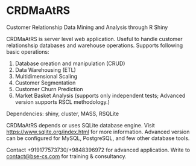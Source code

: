 # CRDMaAtRS
Customer Relationship Data Mining and Analysis through R Shiny

CRDMaAtRS is server level web application. Useful to handle customer relationshsip databases and warehouse operations. Supports following basic operations:

1. Database creation and manipulation (CRUD)  
2. Data Warehousing (ETL)
3. Multidimensional Scaling 
4. Customer Segmentation 
5. Customer Churn Prediction 
6. Market Basket Analysis (supports only independent tests; Advanced version supports RSCL methodology.)

Dependencies:
shiny, cluster, MASS, RSQLite

CRDMaAtRS depends or uses SQLite database engine. Visit https://www.sqlite.org/index.html for more information. Advanced version can be configured for MySQL, PostgreSQL, and few other database tools.

Contact +919177573730/+9848396972 for advanced application. Write to contact@bse-cs.com for training & consultancy.
